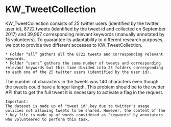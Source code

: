# KW_TweetCollection
KW_TweetCollection consists of 25 twitter users (identified by the twitter user id), 8722 tweets (identified by the tweet id and collected on September 2017) and 39,967 corresponding relevant keywords (manually annotated by 15 volunteers). To guarantee its adaptability to different research purposes, we opt to provide two different accesses to KW_TweetCollection. 

	* Folder “all” gathers all the 8722 tweets and corresponding relevant keywords.
	* Folder “users” gathers the same number of tweets and corresponding relevant keywords but this time divided into 25 folders corresponding to each one of the 25 twitter users (identified by the user id).

The number of characters in the tweets was 140 characters even though the tweets could have a longer length. This problem should be to the twitter API that to get the full tweet it is necessary to activate a flag in the request.

```
Important:
The dataset is made up of "tweet id".key due to twitter's usage policies not allowing tweets to be shared. However, the content of the *.key file is made up of words considered as "keywords" by annotators who volunteered to perform this task.
```